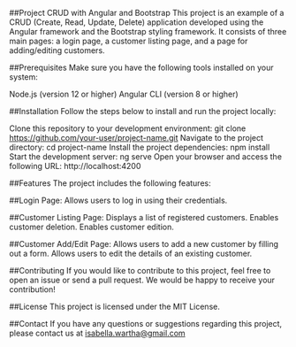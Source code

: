 
##Project CRUD with Angular and Bootstrap
This project is an example of a CRUD (Create, Read, Update, Delete) application developed using the Angular framework and the Bootstrap styling framework. It consists of three main pages: a login page, a customer listing page, and a page for adding/editing customers.

##Prerequisites
Make sure you have the following tools installed on your system:

Node.js (version 12 or higher)
Angular CLI (version 8 or higher)

##Installation
Follow the steps below to install and run the project locally:

Clone this repository to your development environment: git clone https://github.com/your-user/project-name.git
Navigate to the project directory: cd project-name
Install the project dependencies: npm install
Start the development server: ng serve
Open your browser and access the following URL: http://localhost:4200

##Features
The project includes the following features:

##Login Page:
Allows users to log in using their credentials.

##Customer Listing Page:
Displays a list of registered customers.
Enables customer deletion.
Enables customer edition.

##Customer Add/Edit Page:
Allows users to add a new customer by filling out a form.
Allows users to edit the details of an existing customer.

##Contributing
If you would like to contribute to this project, feel free to open an issue or send a pull request. We would be happy to receive your contribution!

##License
This project is licensed under the MIT License.

##Contact
If you have any questions or suggestions regarding this project, please contact us at isabella.wartha@gmail.com


